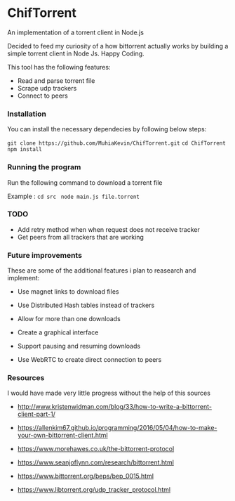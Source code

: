 # ChifTorrent

An implementation of a torrent client in Node.js 

Decided to feed my curiosity of a how bittorrent actually works by building a simple torrent client in Node Js.
Happy Coding.

This tool has the following features:
-	Read and parse torrent file
-	Scrape udp trackers
-	Connect to peers

### Installation
You can install the necessary dependecies by following below steps:

`git clone https://github.com/MuhiaKevin/ChifTorrent.git`
`cd ChifTorrent`
`npm install `

### Running the program
Run the following command to download a torrent file

Example :
`cd src `
`node main.js file.torrent`

### TODO
- Add retry method when when request does not receive tracker
- Get peers from all trackers that are working

### Future improvements
These are some of the additional features i plan to reasearch and implement:
- Use magnet links to download files

- Use Distributed Hash tables instead of trackers
- Allow for more than one downloads
- Create a graphical interface
- Support pausing and resuming downloads
- Use WebRTC to create direct connection to peers

### Resources 
I would have made very little progress without the help of this sources 

* http://www.kristenwidman.com/blog/33/how-to-write-a-bittorrent-client-part-1/

* https://allenkim67.github.io/programming/2016/05/04/how-to-make-your-own-bittorrent-client.html

* https://www.morehawes.co.uk/the-bittorrent-protocol

* https://www.seanjoflynn.com/research/bittorrent.html 

* https://www.bittorrent.org/beps/bep_0015.html

* https://www.libtorrent.org/udp_tracker_protocol.html 